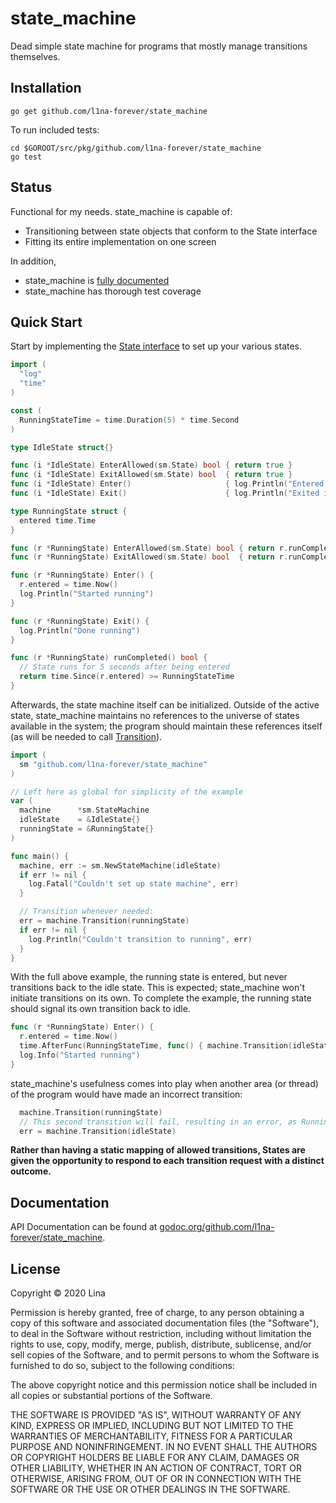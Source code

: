 state_machine
=============

Dead simple state machine for programs that mostly manage transitions themselves.

## Installation

    go get github.com/l1na-forever/state_machine

To run included tests:

    cd $GOROOT/src/pkg/github.com/l1na-forever/state_machine
    go test

## Status

Functional for my needs. state_machine is capable of:

  - Transitioning between state objects that conform to the State interface
  - Fitting its entire implementation on one screen

In addition,

  - state_machine is [fully documented](https://godoc.org/github.com/l1na-forever/state_machine)
  - state_machine has thorough test coverage

## Quick Start

Start by implementing the [State interface](https://godoc.org/github.com/l1na-forever/state_machine/#State) to set up your various states.

```go
import (
  "log"
  "time"
)

const (
  RunningStateTime = time.Duration(5) * time.Second
)

type IdleState struct{}

func (i *IdleState) EnterAllowed(sm.State) bool { return true }
func (i *IdleState) ExitAllowed(sm.State) bool  { return true }
func (i *IdleState) Enter()                     { log.Println("Entered idle") }
func (i *IdleState) Exit()                      { log.Println("Exited idle") }

type RunningState struct {
  entered time.Time
}

func (r *RunningState) EnterAllowed(sm.State) bool { return r.runCompleted() }
func (r *RunningState) ExitAllowed(sm.State) bool  { return r.runCompleted() }

func (r *RunningState) Enter() {
  r.entered = time.Now()
  log.Println("Started running")
}

func (r *RunningState) Exit() {
  log.Println("Done running")
}

func (r *RunningState) runCompleted() bool {
  // State runs for 5 seconds after being entered
  return time.Since(r.entered) >= RunningStateTime
}
```

Afterwards, the state machine itself can be initialized. Outside of the active state, state_machine maintains no references to the universe of states available in the system; the program should maintain these references itself (as will be needed to call [Transition](https://godoc.org/github.com/l1na-forever/state_machine/#StateMachine.Transition)).

```go
import (
  sm "github.com/l1na-forever/state_machine"
)

// Left here as global for simplicity of the example
var (
  machine      *sm.StateMachine
  idleState    = &IdleState{}
  runningState = &RunningState{}
)

func main() {
  machine, err := sm.NewStateMachine(idleState)
  if err != nil {
    log.Fatal("Couldn't set up state machine", err)
  }

  // Transition whenever needed:
  err = machine.Transition(runningState)
  if err != nil {
    log.Println("Couldn't transition to running", err)
  }
}
```

With the full above example, the running state is entered, but never transitions back to the idle state. This is expected; state_machine won't initiate transitions on its own. To complete the example, the running state should signal its own transition back to idle.

```go
func (r *RunningState) Enter() {
  r.entered = time.Now()
  time.AfterFunc(RunningStateTime, func() { machine.Transition(idleState) })
  log.Info("Started running")
}
```

state_machine's usefulness comes into play when another area (or thread) of the program would have made an incorrect transition:

```go
  machine.Transition(runningState)
  // This second transition will fail, resulting in an error, as RunningState's ExitAllowed will return false.
  err = machine.Transition(idleState)
```

**Rather than having a static mapping of allowed transitions, States are given the opportunity to respond to each transition request with a distinct outcome.**

## Documentation

API Documentation can be found at [godoc.org/github.com/l1na-forever/state_machine](https://godoc.org/github.com/l1na-forever/state_machine).

## License

Copyright © 2020 Lina

Permission is hereby granted, free of charge, to any person obtaining a copy of this software and associated documentation files (the "Software"), to deal in the Software without restriction, including without limitation the rights to use, copy, modify, merge, publish, distribute, sublicense, and/or sell copies of the Software, and to permit persons to whom the Software is furnished to do so, subject to the following conditions:

The above copyright notice and this permission notice shall be included in all copies or substantial portions of the Software.

THE SOFTWARE IS PROVIDED "AS IS", WITHOUT WARRANTY OF ANY KIND, EXPRESS OR IMPLIED, INCLUDING BUT NOT LIMITED TO THE WARRANTIES OF MERCHANTABILITY, FITNESS FOR A PARTICULAR PURPOSE AND NONINFRINGEMENT. IN NO EVENT SHALL THE AUTHORS OR COPYRIGHT HOLDERS BE LIABLE FOR ANY CLAIM, DAMAGES OR OTHER LIABILITY, WHETHER IN AN ACTION OF CONTRACT, TORT OR OTHERWISE, ARISING FROM, OUT OF OR IN CONNECTION WITH THE SOFTWARE OR THE USE OR OTHER DEALINGS IN THE SOFTWARE.

